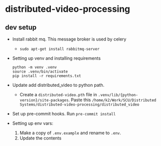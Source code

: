 # distributed-video-processing

## dev setup
- Install rabbit mq. This message broker is used by celery
  - `sudo apt-get install rabbitmq-server`
- Setting up venv and installing requirements
   ```shell
   python -m venv .venv
   source .venv/bin/activate
   pip install -r requirements.txt
   ```
- Update add distributed_video to python path.
  - Create a `distributed-video.pth` file in `.venv/lib/{python-version}/site-packages`. Paste this `/home/k2/Work/SCU/Distributed Systems/distributed-video-processing/distributed_video`
- Set up pre-commit hooks. Run `pre-commit install`

- Setting up env vars:
   1. Make a copy of `.env.example` and rename to `.env`.
   2. Update the contents
